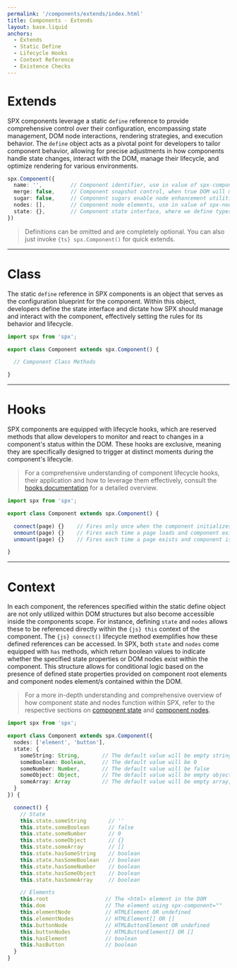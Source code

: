 ```yaml
---
permalink: '/components/extends/index.html'
title: Components - Extends
layout: base.liquid
anchors:
  - Extends
  - Static Define
  - Lifecycle Hooks
  - Context Reference
  - Existence Checks
---
```


# Extends

SPX components leverage a static `define` reference to provide comprehensive control over their configuration, encompassing state management, DOM node interactions, rendering strategies, and execution behavior. The `define` object acts as a pivotal point for developers to tailor component behavior, allowing for precise adjustments in how components handle state changes, interact with the DOM, manage their lifecycle, and optimize rendering for various environments.

<!--prettier-ignore-->
```ts
spx.Component({
  name: '',         // Component identifier, use in value of spx-component="" (optional)
  merge: false,     // Component snapshot control, when true DOM will merge with cache
  sugar: false,     // Component sugars enable node enhancement utilities
  nodes: [],        // Component node elements, use in value of spx-node=""
  state: {},        // Component state interface, where we define types.
})
```

> Definitions can be omitted and are completely optional. You can also just invoke `{ts} spx.Component()` for quick extends.

---

# Class

The static `define` reference in SPX components is an object that serves as the configuration blueprint for the component. Within this object, developers define the state interface and dictate how SPX should manage and interact with the component, effectively setting the rules for its behavior and lifecycle.

<!--prettier-ignore-->
```ts
import spx from 'spx';

export class Component extends spx.Component() {

  // Component Class Methods

}
```

---

# Hooks

SPX components are equipped with lifecycle hooks, which are reserved methods that allow developers to monitor and react to changes in a component's status within the DOM. These hooks are exclusive, meaning they are specifically designed to trigger at distinct moments during the component's lifecycle.

> For a comprehensive understanding of component lifecycle hooks, their application and how to leverage them effectively, consult the [hooks documentation](/components/hooks/) for a detailed overview.

<!--prettier-ignore-->
```ts
import spx from 'spx';

export class Component extends spx.Component() {

  connect(page) {}    // Fires only once when the component initializes
  onmount(page) {}    // Fires each time a page loads and component exists
  unmount(page) {}    // Fires each time a page exists and component is removed

}
```

---

# Context

In each component, the references specified within the static define object are not only utilized within DOM structures but also become accessible inside the components scope. For instance, defining `state` and `nodes` allows these to be referenced directly within the `{js} this` context of the component. The `{js} connect()` lifecycle method exemplifies how these defined references can be accessed. In SPX, both `state` and `nodes` come equipped with `has` methods, which return boolean values to indicate whether the specified state properties or DOM nodes exist within the component. This structure allows for conditional logic based on the presence of defined state properties provided on component root elements and component nodes element/s contained within the DOM.

> For a more in-depth understanding and comprehensive overview of how component state and nodes function within SPX, refer to the respective sections on [component state](/components/state/) and [component nodes](/components/nodes/).

<!--prettier-ignore-->
```ts
import spx from 'spx';

export class Component extends spx.Component({
  nodes: ['element', 'button'],
  state: {
    someString: String,       // The default value will be empty string
    someBoolean: Boolean,     // The default value will be 0
    someNumber: Number,       // The default value will be false
    someObject: Object,       // The default value will be empty object, {}
    someArray: Array          // The default value will be empty array, []
  }
}) {

  connect() {
    // State
    this.state.someString       // ''
    this.state.someBoolean      // false
    this.state.someNumber       // 0
    this.state.someObject       // {}
    this.state.someArray        // []
    this.state.hasSomeString    // boolean
    this.state.hasSomeBoolean   // boolean
    this.state.hasSomeNumber    // boolean
    this.state.hasSomeObject    // boolean
    this.state.hasSomeArray     // boolean

    // Elements
    this.root                  // The <html> element in the DOM
    this.dom                   // The element using spx-component=""
    this.elementNode           // HTMLElement OR undefined
    this.elementNodes          // HTMLElement[] OR []
    this.buttonNode            // HTMLButtonElement OR undefined
    this.buttonNodes           // HTMLButtonElement[] OR []
    this.hasElement            // boolean
    this.hasButton             // boolean
  }
}
```
